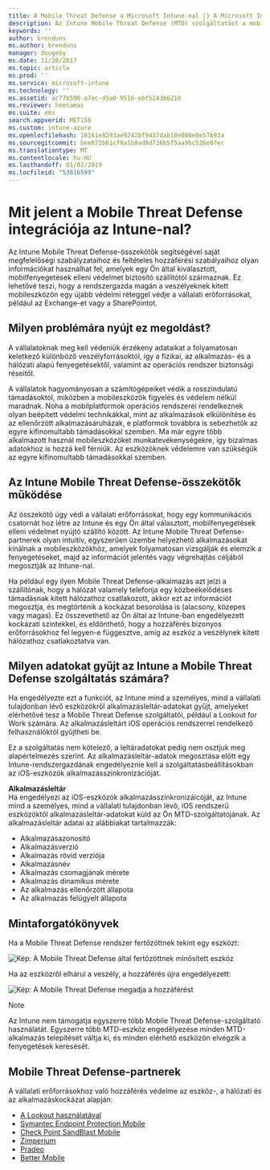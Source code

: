 ```yaml
---
title: A Mobile Threat Defense a Microsoft Intune-nal |} A Microsoft Intune-ban
description: Az Intune Mobile Threat Defense (MTD) szolgáltatást a mobileszköz-védelmi partnerével együtt használva eszközkockázaton alapuló módon védheti meg a vállalati erőforrásokhoz való hozzáférést.
keywords: ''
author: brenduns
ms.author: brenduns
manager: dougeby
ms.date: 11/28/2017
ms.topic: article
ms.prod: ''
ms.service: microsoft-intune
ms.technology: ''
ms.assetid: ac77b590-a7ec-45a0-9516-ebf5243b6210
ms.reviewer: heenamac
ms.suite: ems
search.appverid: MET150
ms.custom: intune-azure
ms.openlocfilehash: 18161e8293ae92420f9437dab18e008e8e57b93a
ms.sourcegitcommit: bee072b61cf8a1b8ad8d736b5f5aa9bc526e07ec
ms.translationtype: MT
ms.contentlocale: hu-HU
ms.lasthandoff: 01/02/2019
ms.locfileid: "53816599"
---
```

# <a name="what-is-mobile-threat-defense-integration-with-intune"></a>Mit jelent a Mobile Threat Defense integrációja az Intune-nal?


Az Intune Mobile Threat Defense-összekötők segítségével saját megfelelőségi szabályzataihoz és feltételes hozzáférési szabályaihoz olyan információkat használhat fel, amelyek egy Ön által kiválasztott, mobilfenyegetések elleni védelmet biztosító szállítótól származnak. Ez lehetővé teszi, hogy a rendszergazda magán a veszélyeknek kitett mobileszközön egy újabb védelmi réteggel védje a vállalati erőforrásokat, például az Exchange-et vagy a SharePointot.

## <a name="what-problem-does-this-solve"></a>Milyen problémára nyújt ez megoldást?

A vállalatoknak meg kell védeniük érzékeny adataikat a folyamatosan keletkező különböző veszélyforrásoktól, így a fizikai, az alkalmazás- és a hálózati alapú fenyegetésektől, valamint az operációs rendszer biztonsági réseitől.

A vállalatok hagyományosan a számítógépeiket védik a rosszindulatú támadásoktól, miközben a mobileszközök figyelés és védelem nélkül maradnak. Noha a mobilplatformok operációs rendszerei rendelkeznek olyan beépített védelmi technikákkal, mint az alkalmazások elkülönítése és az ellenőrzött alkalmazásáruházak, e platformok továbbra is sebezhetők az egyre kifinomultabb támadásokkal szemben. Ma már egyre több alkalmazott használ mobileszközöket munkatevékenységekre, így bizalmas adatokhoz is hozzá kell férniük. Az eszközöknek védelemre van szükségük az egyre kifinomultabb támadásokkal szemben.

## <a name="how-do-the-intune-mobile-threat-defense-connectors-work"></a>Az Intune Mobile Threat Defense-összekötők működése

Az összekötő úgy védi a vállalati erőforrásokat, hogy egy kommunikációs csatornát hoz létre az Intune és egy Ön által választott, mobilfenyegetések elleni védelmet nyújtó szállító között. Az Intune Mobile Threat Defense-partnerek olyan intuitív, egyszerűen üzembe helyezhető alkalmazásokat kínálnak a mobileszközökhöz, amelyek folyamatosan vizsgálják és elemzik a fenyegetéseket, majd az információt jelentés vagy végrehajtás céljából megosztják az Intune-nal. 

Ha például egy ilyen Mobile Threat Defense-alkalmazás azt jelzi a szállítónak, hogy a hálózat valamely telefonja egy közbeékelődéses támadásnak kitett hálózathoz csatlakozott, akkor ezt az információt megosztja, és megtörténik a kockázat besorolása is (alacsony, közepes vagy magas). Ez összevethető az Ön által az Intune-ban engedélyezett kockázati szintekkel, és eldönthető, hogy a hozzáférés bizonyos erőforrásokhoz fel legyen-e függesztve, amíg az eszköz a veszélynek kitett hálózathoz csatlakoztatva van.

## <a name="what-data-does-intune-collect-for-mobile-threat-defense"></a>Milyen adatokat gyűjt az Intune a Mobile Threat Defense szolgáltatás számára?

Ha engedélyezte ezt a funkciót, az Intune mind a személyes, mind a vállalati tulajdonban lévő eszközökről alkalmazásleltár-adatokat gyűjt, amelyeket elérhetővé tesz a Mobile Threat Defense szolgáltatói, például a Lookout for Work számára. Az alkalmazásleltárt iOS operációs rendszerrel rendelkező felhasználóktól gyűjtheti be.

Ez a szolgáltatás nem kötelező, a leltáradatokat pedig nem osztjuk meg alapértelmezés szerint. Az alkalmazásleltár-adatok megosztása előtt egy Intune-rendszergazdának engedélyeznie kell a szolgáltatásbeállításokban az iOS-eszközök alkalmazásszinkronizációját.

**Alkalmazásleltár**  
Ha engedélyezi az iOS-eszközök alkalmazásszinkronizáicóját, az Intune mind a személyes, mind a vállalati tulajdonban lévő, iOS rendszerű eszközöktől alkalmazásleltár-adatokat küld az Ön MTD-szolgáltatójának. Az alkalmazásleltár adatai az alábbiakat tartalmazzák:

 - Alkalmazásazonosító
 - Alkalmazásverzió
 - Alkalmazás rövid verziója
 - Alkalmazásnév
 - Alkalmazás csomagjának mérete
 - Alkalmazás dinamikus mérete
 - Az alkalmazás ellenőrzött állapota
 - Az alkalmazás felügyelt állapota

## <a name="sample-scenarios"></a>Mintaforgatókönyvek

Ha a Mobile Threat Defense rendszer fertőzöttnek tekint egy eszközt:

![Kép: A Mobile Threat Defense által fertőzöttnek minősített eszköz](./media/MTD-image-1.png)

Ha az eszközről elhárul a veszély, a hozzáférés újra engedélyezett:

![Kép: A Mobile Threat Defense megadja a hozzáférést](./media/MTD-image-2.png)

> [!NOTE] 
> Az Intune nem támogatja egyszerre több Mobile Threat Defense-szolgáltató használatát. Egyszerre több MTD-eszköz engedélyezése minden MTD-alkalmazás telepítését váltja ki, és minden elérhető eszközön elvégzik a fenyegetések keresését.

## <a name="mobile-threat-defense-partners"></a>Mobile Threat Defense-partnerek

A vállalati erőforrásokhoz való hozzáférés védelme az eszköz-, a hálózati és az alkalmazáskockázat alapján:

- [A Lookout használatával](lookout-mobile-threat-defense-connector.md)
- [Symantec Endpoint Protection Mobile](skycure-mobile-threat-defense-connector.md)
- [Check Point SandBlast Mobile](checkpoint-sandblast-mobile-mobile-threat-defense-connector.md)
- [Zimperium](zimperium-mobile-threat-defense-connector.md)
- [Pradeo](pradeo-mobile-threat-defense-connector.md)
- [Better Mobile](better-mobile-threat-defense-connector.md)
